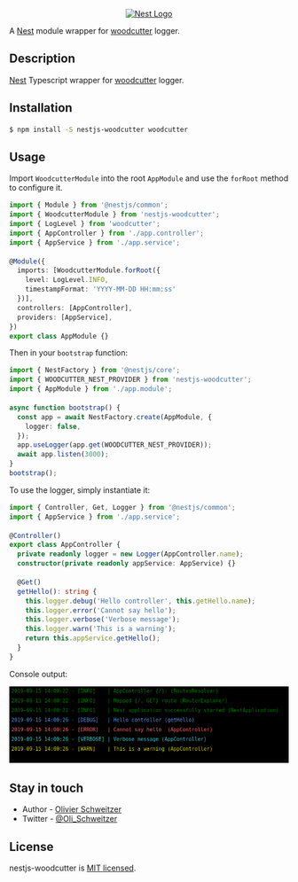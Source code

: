 <p align="center">
  <a href="http://nestjs.com/" target="blank"><img src="https://nestjs.com/img/logo_text.svg" width="320" alt="Nest Logo" /></a>
</p>

A [Nest](https://nestjs.com/) module wrapper for [woodcutter](https://www.npmjs.com/package/woodcutter) logger.

## Description

[Nest](https://github.com/nestjs/nest) Typescript wrapper for [woodcutter](https://www.npmjs.com/package/woodcutter
) logger.



## Installation

```bash
$ npm install -S nestjs-woodcutter woodcutter
```

## Usage

Import `WoodcutterModule` into the root `AppModule` and use the `forRoot` method to configure it.

```typescript
import { Module } from '@nestjs/common';
import { WoodcutterModule } from 'nestjs-woodcutter';
import { LogLevel } from 'woodcutter';
import { AppController } from './app.controller';
import { AppService } from './app.service';

@Module({
  imports: [WoodcutterModule.forRoot({
    level: LogLevel.INFO,
    timestampFormat: 'YYYY-MM-DD HH:mm:ss'
  })],
  controllers: [AppController],
  providers: [AppService],
})
export class AppModule {}
```

Then in your `bootstrap` function:

```typescript
import { NestFactory } from '@nestjs/core';
import { WOODCUTTER_NEST_PROVIDER } from 'nestjs-woodcutter';
import { AppModule } from './app.module';

async function bootstrap() {
  const app = await NestFactory.create(AppModule, {
    logger: false,
  });
  app.useLogger(app.get(WOODCUTTER_NEST_PROVIDER));
  await app.listen(3000);
}
bootstrap();
```

To use the logger, simply instantiate it:

```typescript
import { Controller, Get, Logger } from '@nestjs/common';
import { AppService } from './app.service';

@Controller()
export class AppController {
  private readonly logger = new Logger(AppController.name);
  constructor(private readonly appService: AppService) {}

  @Get()
  getHello(): string {
    this.logger.debug('Hello controller', this.getHello.name);
    this.logger.error('Cannot say hello');
    this.logger.verbose('Verbose message');
    this.logger.warn('This is a warning');
    return this.appService.getHello();
  }
}
```

Console output:

![woodcutter logs screenshot](assets/woodcutter_logs.png)

## Stay in touch

- Author - [Olivier Schweitzer](https://www.oschweitzer.dev/)
- Twitter - [@Oli_Schweitzer](https://twitter.com/Oli_Schweitzer)

## License

  nestjs-woodcutter is [MIT licensed](LICENSE).
